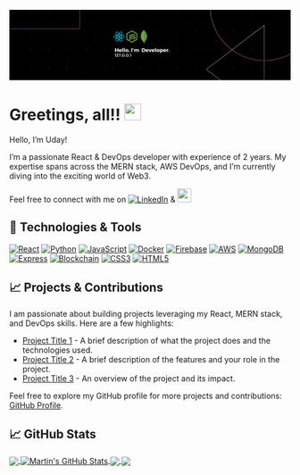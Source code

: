 <!-- More info, tips, and tricks for making GitHub Profile README can be found in my article at https://towardsdatascience.com/build-a-stunning-readme-for-your-github-profile-9b80434fe5d7 -->

[![Header](./Black%20Technology%20LinkedIn%20Banner.png "Header")](https://udaysolanki.netlify.app)

# Greetings, all!! <img src="https://raw.githubusercontent.com/MartinHeinz/MartinHeinz/master/wave.gif" width="30px" height="30px" /> 
 

Hello, I’m Uday!

I’m a passionate React & DevOps developer with experience of 2 years. My expertise spans across the MERN stack, AWS DevOps, and I’m currently diving into the exciting world of Web3.

Feel free to connect with me on  [<img src="https://upload.wikimedia.org/wikipedia/commons/8/81/LinkedIn_icon.svg" alt="LinkedIn" width="25" height="25" />](https://linkedin.com/in/yourprofile) &  <img src="https://encrypted-tbn0.gstatic.com/images?q=tbn:ANd9GcQjdwtktxAbecWR5tXu8YLfz3mL6srHtnDyVQ&s" width="25" height="25"/>

 
 

## 🔧 Technologies & Tools

[![React](https://img.shields.io/badge/React-20232A?style=for-the-badge&logo=react&logoColor=61DAFB)](https://reactjs.org/)
[![Python](https://img.shields.io/badge/Python-3776AB?style=for-the-badge&logo=python&logoColor=white)](https://www.python.org/)
[![JavaScript](https://img.shields.io/badge/JavaScript-F7DF1E?style=for-the-badge&logo=javascript&logoColor=black)](https://www.javascript.com/)
[![Docker](https://img.shields.io/badge/Docker-2496ED?style=for-the-badge&logo=docker&logoColor=white)](https://www.docker.com/)
[![Firebase](https://img.shields.io/badge/Firebase-FFCA28?style=for-the-badge&logo=firebase&logoColor=black)](https://firebase.google.com/)
[![AWS](https://img.shields.io/badge/AWS-232F3E?style=for-the-badge&logo=amazon-aws&logoColor=FF9900)](https://aws.amazon.com/)
[![MongoDB](https://img.shields.io/badge/MongoDB-47A248?style=for-the-badge&logo=mongodb&logoColor=white)](https://www.mongodb.com/)
[![Express](https://img.shields.io/badge/Express.js-404D59?style=for-the-badge&logo=express&logoColor=white)](https://expressjs.com/)
[![Blockchain](https://img.shields.io/badge/Blockchain-121D33?style=for-the-badge&logo=blockchain-dot-com&logoColor=blue)](https://blockchain.com/)
[![CSS3](https://img.shields.io/badge/CSS3-1572B6?style=for-the-badge&logo=css3&logoColor=white)](https://developer.mozilla.org/en-US/docs/Web/CSS)
[![HTML5](https://img.shields.io/badge/HTML5-E34F26?style=for-the-badge&logo=html5&logoColor=white)](https://developer.mozilla.org/en-US/docs/Web/HTML)

 
 

 
 
 

 

## &#x1f4c8; Projects & Contributions

I am passionate about building projects leveraging my React, MERN stack, and DevOps skills. Here are a few highlights:

- [Project Title 1](#) - A brief description of what the project does and the technologies used.
- [Project Title 2](#) - A brief description of the features and your role in the project.
- [Project Title 3](#) - An overview of the project and its impact.

Feel free to explore my GitHub profile for more projects and contributions: [GitHub Profile](https://github.com/yourusername).

<!-- BLOG-POST-LIST:END -->

## &#x1f4c8; GitHub Stats

<a href="https://github.com/MartinHeinz/MartinHeinz">
  <img align="center" src="https://github-readme-stats.vercel.app/api/top-langs/?username=MartinHeinz&hide=java,html,tex&title_color=ffffff&text_color=c9cacc&icon_color=2bbc8a&bg_color=1d1f21&langs_count=3" />
</a>
<a href="https://github.com/MartinHeinz/MartinHeinz">
  <img align="center" src="https://github-readme-stats.vercel.app/api?username=MartinHeinz&show_icons=true&line_height=27&count_private=true&title_color=ffffff&text_color=c9cacc&icon_color=2bbc8a&bg_color=1d1f21" alt="Martin's GitHub Stats" />
</a>

<a href="https://github.com/MartinHeinz/python-project-blueprint">
  <img align="center" src="https://github-readme-stats.vercel.app/api/pin/?username=MartinHeinz&repo=python-project-blueprint&title_color=ffffff&text_color=c9cacc&icon_color=2bbc8a&bg_color=1d1f21" />
</a>


<a href="https://github.com/MartinHeinz/go-project-blueprint">
  <img align="center" src="https://github-readme-stats.vercel.app/api/pin/?username=MartinHeinz&repo=go-project-blueprint&title_color=ffffff&text_color=c9cacc&icon_color=2bbc8a&bg_color=1d1f21" />
</a>    

<!-- links to social media icons -->

<!-- icons with padding -->

[1.1]: http://i.imgur.com/tXSoThF.png (twitter icon with padding)
[2.1]: http://i.imgur.com/0o48UoR.png (github icon with padding)

<!-- icons without padding -->

[1.2]: http://i.imgur.com/wWzX9uB.png (twitter icon without padding)
[2.2]: http://i.imgur.com/9I6NRUm.png (github icon without padding)
[3.2]: https://raw.githubusercontent.com/MartinHeinz/MartinHeinz/master/linkedin-3-16.png (LinkedIn icon without padding)


<!-- links to your social media accounts -->

[1]: https://twitter.com/Martin_Heinz_
[2]: https://github.com/MartinHeinz
[3]: https://www.linkedin.com/in/heinz-martin/


<!-- Resources -->
<!-- Icons: https://simpleicons.org/ -->
<!-- GitHub Stats: https://github.com/anuraghazra/github-readme-stats -->
<!-- Emojis: https://emojipedia.org/emoji/ -->
<!-- HTML Emojis: https://www.fileformat.info/index.htm -->
<!-- Shields: https://shields.io/ -->
<!-- Awesome GitHub Profile README: https://github.com/abhisheknaiidu/awesome-github-profile-readme -->
